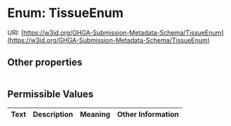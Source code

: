 
# Enum: TissueEnum




URI: [https://w3id.org/GHGA-Submission-Metadata-Schema/TissueEnum](https://w3id.org/GHGA-Submission-Metadata-Schema/TissueEnum)


## Other properties

|  |  |  |
| --- | --- | --- |

## Permissible Values

| Text | Description | Meaning | Other Information |
| :--- | :---: | :---: | ---: |

